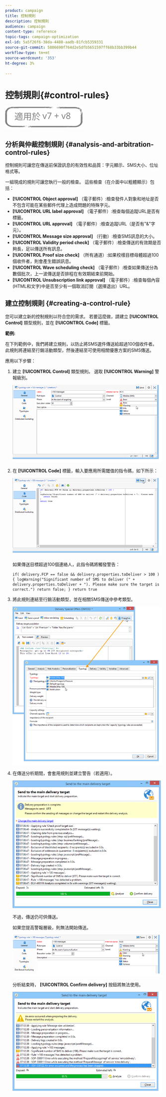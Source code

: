 ```yaml
---
product: campaign
title: 控制規則
description: 控制規則
audience: campaign
content-type: reference
topic-tags: campaign-optimization
exl-id: 5a5f26f6-38da-4488-aadb-81fcb5359331
source-git-commit: 5806690f764d2e5dfb5651597ff68b33bb399b44
workflow-type: tm+mt
source-wordcount: '353'
ht-degree: 3%

---
```


# 控制規則{#control-rules}

![](../../assets/common.svg)

## 分析與仲裁控制規則 {#analysis-and-arbitration-control-rules}

控制規則可讓您在傳送前保證訊息的有效性和品質：字元顯示、SMS大小、位址格式等。

一組現成的規則可讓您執行一般的檢查。 這些檢查（在介面中以粗體顯示）包括：

* **[!UICONTROL Object approval]** （電子郵件）:檢查發件人對象和地址是否不包含可能在某些郵件代理上造成問題的特殊字元。
* **[!UICONTROL URL label approval]** （電子郵件）:檢查每個追蹤URL是否有標籤。
* **[!UICONTROL URL approval]** （電子郵件）:檢查追蹤URL（是否有&quot;&amp;&quot;字元）。
* **[!UICONTROL Message size approval]** （行動）:檢查SMS訊息的大小。
* **[!UICONTROL Validity period check]** （電子郵件）:檢查傳送的有效期是否夠長，足以傳送所有訊息。
* **[!UICONTROL Proof size check]** （所有通道）:如果校樣目標母體超過100個收件者，則會產生錯誤訊息。
* **[!UICONTROL Wave scheduling check]** （電子郵件）:檢查如果傳送分為數個批次，上一波傳送是否排程在有效期結束前開始。
* **[!UICONTROL Unsubscription link approval]** （電子郵件）:檢查每個內容(HTML和文字)中是否至少有一個取消訂閱（選擇退出）URL。

## 建立控制規則 {#creating-a-control-rule}

您可以建立新的控制規則以符合您的需求。 若要這麼做，請建立 **[!UICONTROL Control]** 類型規則，並在 **[!UICONTROL Code]** 標籤。

**範例:**

在下列範例中，我們將建立規則，以防止將SMS選件傳送給超過100個收件者。 此規則將連結至行銷活動類型，然後連結至可使用相關優惠方案的SMS傳送。

應用以下步驟：

1. 建立 **[!UICONTROL Control]** 類型規則。 選取 **[!UICONTROL Warning]** 警報級別。

   ![](assets/campaign_opt_create_control_01.png)

1. 在 **[!UICONTROL Code]** 標籤，輸入要應用所需閾值的指令碼，如下所示：

   ![](assets/campaign_opt_create_control_02.png)

   如果傳送目標超過100個連絡人，此指令碼將觸發警告：

   ```
   if( delivery.FCP == false && delivery.properties.toDeliver > 100 ) { logWarning("Significant number of SMS to deliver (" + delivery.properties.toDeliver + "). Please make sure the target is correct.") return false; } return true
   ```

1. 將此規則連結至行銷活動類型，並在相關SMS傳送中參考類型。

   ![](assets/campaign_opt_create_control_03.png)

1. 在傳送分析期間，會套用規則並建立警告（若適用）。

   ![](assets/campaign_opt_create_control_04.png)

   不過，傳送仍可供傳送。

   如果您提高警報層級，則無法開始傳送。

   ![](assets/campaign_opt_create_control_05.png)

   分析結束時， **[!UICONTROL Confirm delivery]** 按鈕將無法使用。

   ![](assets/campaign_opt_create_control_06.png)
